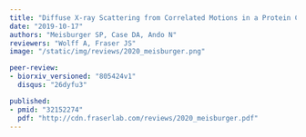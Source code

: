 ```yaml
---
title: "Diffuse X-ray Scattering from Correlated Motions in a Protein Crystal"
date: "2019-10-17"
authors: "Meisburger SP, Case DA, Ando N"
reviewers: "Wolff A, Fraser JS"
image: "/static/img/reviews/2020_meisburger.png"

peer-review:
- biorxiv_versioned: "805424v1"
  disqus: "26dyfu3"

published:
- pmid: "32152274"
  pdf: "http://cdn.fraserlab.com/reviews/2020_meisburger.pdf"
---
```

